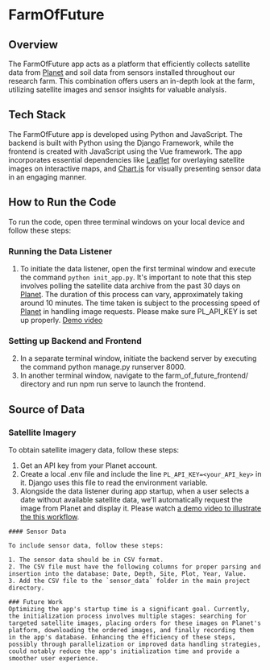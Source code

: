 # FarmOfFuture

## Overview
The FarmOfFuture app acts as a platform that efficiently collects satellite data from [Planet](https://www.planet.com/) and soil data from sensors installed throughout our research farm. This combination offers users an in-depth look at the farm, utilizing satellite images and sensor insights for valuable analysis.

## Tech Stack
The FarmOfFuture app is developed using Python and JavaScript. The backend is built with Python using the Django Framework, while the frontend is created with JavaScript using the Vue framework. The app incorporates essential dependencies like [Leaflet](https://leafletjs.com/) for overlaying satellite images on interactive maps, and [Chart.js](https://www.chartjs.org/docs/latest/) for visually presenting sensor data in an engaging manner.

## How to Run the Code
To run the code, open three terminal windows on your local device and follow these steps:
### Running the Data Listener
1. To initiate the data listener, open the first terminal window and execute the command `python init_app.py`. It's important to note that this step involves polling the satellite data archive from the past 30 days on [Planet](https://www.planet.com/). The duration of this process can vary, approximately taking around 10 minutes. The time taken is subject to the processing speed of [Planet](https://www.planet.com/) in handling image requests. Please make sure PL_API_KEY is set up properly.
[Demo video](https://drive.google.com/file/d/1fD93gQeetTbgsGiLpswLROMIrq-tW_T6/view?usp=sharing)
### Setting up Backend and Frontend
2. In a separate terminal window, initiate the backend server by executing the command python manage.py runserver 8000.
3. In another terminal window, navigate to the farm_of_future_frontend/ directory and run npm run serve to launch the frontend.

## Source of Data

### Satellite Imagery

To obtain satellite imagery data, follow these steps:

1. Get an API key from your Planet account.
2. Create a local .env file and include the line `PL_API_KEY=<your_API_key>` in it. Django uses this file to read the environment variable.
3. Alongside the data listener during app startup, when a user selects a date without available satellite data, we'll automatically request the image from Planet and display it. Please watch [a demo video to illustrate the this workflow](https://drive.google.com/file/d/1hD6eraIvUZCnXmTvUthuk6SPReJRLi_6/view?usp=sharing).
```
#### Sensor Data

To include sensor data, follow these steps:

1. The sensor data should be in CSV format.
2. The CSV file must have the following columns for proper parsing and insertion into the database: Date, Depth, Site, Plot, Year, Value.
3. Add the CSV file to the `sensor_data` folder in the main project directory.

### Future Work
Optimizing the app's startup time is a significant goal. Currently, the initialization process involves multiple stages: searching for targeted satellite images, placing orders for these images on Planet's platform, downloading the ordered images, and finally recording them in the app's database. Enhancing the efficiency of these steps, possibly through parallelization or improved data handling strategies, could notably reduce the app's initialization time and provide a smoother user experience.
